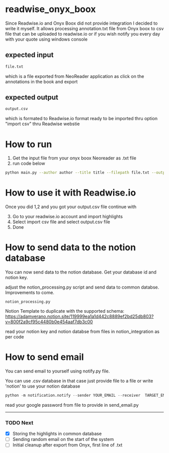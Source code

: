 # readwise_onyx_boox
Since Readwise.io and Onyx Boox did not provide integration I decided to write it myself. It allows processing annotation.txt file from Onyx boox to csv file that can be uploaded to readwise.io or if you wish notify you every day with your quote using windows console

## expected input
```bash
file.txt
```
which is a file exported from NeoReader application as click on the annotations in the book and export

## expected output
```bash
output.csv
```
which is formated to Readwise.io format ready to be imported thru option "import csv" thru Readwise webstie

# How to run
1. Get the input file from your onyx boox Neoreader as .txt file
2. run code below

```bash
python main.py --author author --title title --filepath file.txt --output_path output.csv
```

# How to use it with Readwise.io
Once you did 1,2 and you got your output.csv file continue with

3. Go to your readwise.io account and import highlights
4. Select import csv file and select output.csv file
5. Done

# How to send data to the notion database
You can now send data to the notion database. Get your database id and notion key.

adjust the notion_processing.py script and send data to common databse. Improvements to come.

```
notion_processing.py
```

Notion Template to duplicate with the supported schema: https://adamverano.notion.site/119999ea1a1d442c8889ef2bd25db803?v=800f2a9cf95c4480b0e454aaf7db3c00

read your notion key and notion databse from files in notion_integration as per code

# How to send email
You can send email to yourself using notify.py file.

You can use .csv database in that case just provide file to a file or write 'notion' to use your notion database

```python
python -m notification.notify --sender YOUR_EMAIL --receiver  TARGET_EMAIL --database_path notion
```

read your google password from file to provide in send_email.py

--------------------------------------------
### TODO Next
- [x] Storing the highlights in common database
- [ ] Sending random email on the start of the system
- [ ] Initial cleanup after export from Onyx, first line of .txt
